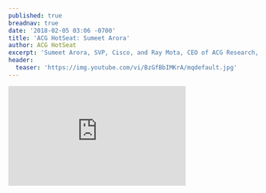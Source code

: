 ```yaml
---
published: true
breadnav: true
date: '2018-02-05 03:06 -0700'
title: 'ACG HotSeat: Sumeet Arora'
author: ACG HotSeat	
excerpt: 'Sumeet Arora, SVP, Cisco, and Ray Mota, CEO of ACG Research, talk about segment routing and how it leverages the distributed intelligence of the network and centralized optimization to enable applications.'
header:
  teaser: 'https://img.youtube.com/vi/BzGfBbIMKrA/mqdefault.jpg'
---    
```

       
<iframe width="355" height="200" src="https://www.youtube.com/embed/BzGfBbIMKrA" frameborder="0" allowfullscreen></iframe>
